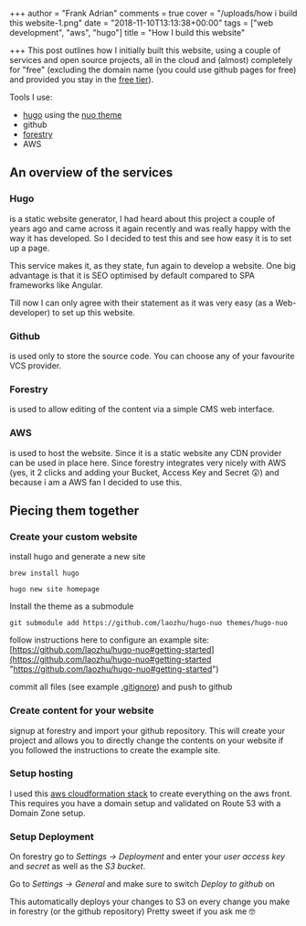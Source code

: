+++
author = "Frank Adrian"
comments = true
cover = "/uploads/how i build this website-1.png"
date = "2018-11-10T13:13:38+00:00"
tags = ["web development", "aws", "hugo"]
title = "How I build this website"

+++
This post outlines how I initially built this website, using a couple of services and open source projects, all in the cloud and (almost) completely for "free" (excluding the domain name (you could use github pages for free) and provided you stay in the [free tier](https://aws.amazon.com/free/?awsf.Free%20Tier%20Types=categories%23alwaysfree)).

<!--more-->

Tools I use:

* [hugo](https://gohugo.io/) using the [nuo theme](https://github.com/laozhu/hugo-nuo)
* github
* [forestry](https://forestry.io/)
* AWS

## An overview of the services

### Hugo

is a static website generator, I had heard about this project a couple of years ago and came across it again recently and was really happy with the way it has developed. So I decided to test this and see how easy it is to set up a page.

This service makes it, as they state, fun again to develop a website. One big advantage is that it is SEO optimised by default compared to SPA frameworks like Angular.

Till now I can only agree with their statement as it was very easy (as a Web-developer) to set up this website.

### Github

is used only to store the source code. You can choose any of your favourite VCS provider.

### Forestry

is used to allow editing of the content via a simple CMS web interface.

### AWS

is used to host the website. Since it is a static website any CDN provider can be used in place here. Since forestry integrates very nicely with AWS (yes, it 2 clicks and adding your Bucket, Access Key and Secret 😲) and because i am a AWS fan I decided to use this.

## Piecing them together

### Create your custom website

install hugo and generate a new site

    brew install hugo
    
    hugo new site homepage

Install the theme as a submodule

    git submodule add https://github.com/laozhu/hugo-nuo themes/hugo-nuo

follow instructions here to configure an example site: [https://github.com/laozhu/hugo-nuo#getting-started](https://github.com/laozhu/hugo-nuo#getting-started "https://github.com/laozhu/hugo-nuo#getting-started")

commit all files (see example [.gitignore](https://github.com/frankadrian/homepage/blob/master/.gitignore)) and push to github

### Create content for your website

signup at forestry and import your github repository. This will create your project and allows you to directly change the contents on your website if you followed the instructions to create the example site.

### Setup hosting

I used this [aws cloudformation stack](https://console.aws.amazon.com/cloudformation/home?region=us-east-1#/stacks/new?stackName=my-static-site&templateURL=https%3a%2f%2fs3.amazonaws.com%2fforestryio-cf-templates%2fstatic-site-hosting%2fadvanced-route53-acm.yml) to create everything on the aws front. This requires you have a domain setup and validated on Route 53 with a Domain Zone setup.

### Setup Deployment

On forestry go to _Settings -> Deployment_ and enter your _user access key_ and _secret_ as well as the _S3 bucket_.

Go to _Settings -> General_ and make sure to switch _Deploy to github_ on

This automatically deploys your changes to S3 on every change you make in forestry (or the github repository) Pretty sweet if you ask me 🤓